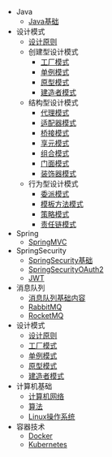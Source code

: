 - Java
  - [Java基础](docs/JavaSE.md)
- 设计模式
  - [设计原则](docs/设计模式/设计原则)
  - 创建型设计模式
    - [工厂模式](docs/设计模式/工厂模式)
    - [单例模式](docs/设计模式/单例模式)
    - [原型模式](docs/设计模式/原型模式)
    - [建造者模式](docs/设计模式/建造者模式)
  - 结构型设计模式
    - [代理模式](docs/设计模式/代理模式)
    - [适配器模式](docs/设计模式/适配器模式)
    - [桥接模式](docs/设计模式/桥接模式)
    - [享元模式](docs/设计模式/享元模式)
    - [组合模式](docs/设计模式/组合模式)
    - [门面模式](docs/设计模式/门面模式)
    - [装饰器模式](docs/设计模式/装饰器模式)
  - 行为型设计模式
    - [委派模式](docs/设计模式/委派模式)
    - [模板方法模式](docs/设计模式/模板方法模式)
    - [策略模式](docs/设计模式/策略模式)
    - [责任链模式](docs/设计模式/责任链模式)
- Spring
  - [SpringMVC](docs/SpringMVC.md)
- SpringSecurity
  - [SpringSecurity基础](docs/SpringSecurity/SpringSecurity.md)
  - [SpringSecurityOAuth2](docs/SpringSecurity/OAuth2.md)
  - [JWT](docs/SpringSecurity/JWT.md)
- 消息队列
  - [消息队列基础内容](docs/消息队列/MessageQueue.md)
  - [RabbitMQ](docs/消息队列/RabbitMQ.md)
  - [RocketMQ](docs/消息队列/RocketMQ.md)
- 设计模式
  - [设计原则](docs/设计模式/设计原则.md)
  - [工厂模式](docs/设计模式/设计模式.md)
  - [单例模式](docs/设计模式/单例模式.md)
  - [原型模式](docs/设计模式/原型模式.md)
  - [建造者模式](docs/设计模式/建造者模式.md)
- 计算机基础
  - [计算机网络](docs/Network.md)
  - [算法](docs/Algorithm.md)
  - [Linux操作系统](docs/Linux.md)
- 容器技术
  - [Docker](docs/容器/Docker.md)
  - [Kubernetes](docs/容器/Kubernetes.md)